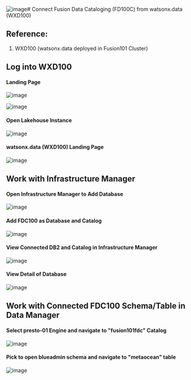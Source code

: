 ![image](https://github.com/hpdalab/lab100.FDC100-DBconnect/assets/38366661/57a6510b-8569-4d22-99e8-fe27560010a6)# Connect Fusion Data Cataloging (FD100C) from watsonx.data (WXD100)


## Reference:
1. WXD100 (watsonx.data deployed in Fusion101 Cluster)


## Log into WXD100

#### Landing Page

![image](https://github.com/hpdalab/lab100.FDC100-DBconnect/assets/38366661/957cab46-cd55-4bb0-9b49-1e92e68a5571)


![image](https://github.com/hpdalab/lab100.FDC100-DBconnect/assets/38366661/8ce9f4cb-5533-42f2-ad1d-41e258b9bb6c)

#### Open Lakehouse Instance

![image](https://github.com/hpdalab/lab100.FDC100-DBconnect/assets/38366661/cf5a2286-5442-4c99-8329-33f54f7b340a)


#### watsonx.data (WXD100) Landing Page

![image](https://github.com/hpdalab/lab100.FDC100-DBconnect/assets/38366661/0e01a192-7acf-4b92-b489-373115b54206)


## Work with Infrastructure Manager

#### Open Infrastructure Manager to Add Database

![image](https://github.com/hpdalab/lab100.FDC100-DBconnect/assets/38366661/2220a776-d2e7-41f1-9fbb-852f6198a87f)


#### Add FDC100 as Database and Catalog

![image](https://github.com/hpdalab/lab100.FDC100-DBconnect/assets/38366661/d792d8af-871f-450f-80df-951ab5925afa)


#### View Connected DB2 and Catalog in Infrastructure Manager

![image](https://github.com/hpdalab/lab100.FDC100-DBconnect/assets/38366661/87172eff-dd44-46f4-a925-6a07db47e8c3)


#### View Detail of Database

![image](https://github.com/hpdalab/lab100.FDC100-DBconnect/assets/38366661/e1899eba-37ac-4f49-8bd2-e1fd88a394e0)


## Work with Connected FDC100 Schema/Table in Data Manager

#### Select presto-01 Engine and navigate to "fusion101fdc" Catalog

![image](https://github.com/hpdalab/lab100.FDC100-DBconnect/assets/38366661/955f6bc6-2b9d-4ac6-b924-8838681ba141)

#### Pick to open blueadmin schema and navigate to "metaocean" table

![image](https://github.com/hpdalab/lab100.FDC100-DBconnect/assets/38366661/b7b9e93e-4c73-4ad8-9a59-51af23192089)










